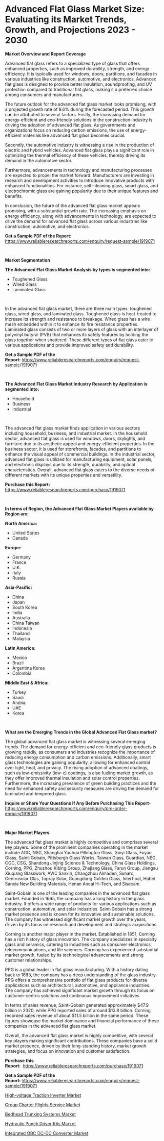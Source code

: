 <p><h1>Advanced Flat Glass Market Size: Evaluating its Market Trends, Growth, and Projections 2023 - 2030</h1></p><p><strong>Market Overview and Report Coverage</strong></p>
<p><p>Advanced flat glass refers to a specialized type of glass that offers enhanced properties, such as improved durability, strength, and energy efficiency. It is typically used for windows, doors, partitions, and facades in various industries like construction, automotive, and electronics. Advanced flat glass is designed to provide better insulation, soundproofing, and UV protection compared to traditional flat glass, making it a preferred choice among consumers and manufacturers.</p><p>The future outlook for the advanced flat glass market looks promising, with a projected growth rate of 9.6% during the forecasted period. This growth can be attributed to several factors. Firstly, the increasing demand for energy-efficient and eco-friendly solutions in the construction industry is driving the adoption of advanced flat glass. As governments and organizations focus on reducing carbon emissions, the use of energy-efficient materials like advanced flat glass becomes crucial.</p><p>Secondly, the automotive industry is witnessing a rise in the production of electric and hybrid vehicles. Advanced flat glass plays a significant role in optimizing the thermal efficiency of these vehicles, thereby driving its demand in the automotive sector.</p><p>Furthermore, advancements in technology and manufacturing processes are expected to propel the market forward. Manufacturers are investing in research and development activities to introduce innovative products with enhanced functionalities. For instance, self-cleaning glass, smart glass, and electrochromic glass are gaining popularity due to their unique features and benefits.</p><p>In conclusion, the future of the advanced flat glass market appears promising, with a substantial growth rate. The increasing emphasis on energy efficiency, along with advancements in technology, are expected to drive the demand for advanced flat glass across various industries like construction, automotive, and electronics.</p></p>
<p><strong>Get a Sample PDF of the Report:</strong> <a href="https://www.reliableresearchreports.com/enquiry/request-sample/1919071">https://www.reliableresearchreports.com/enquiry/request-sample/1919071</a></p>
<p>&nbsp;</p>
<p><strong>Market Segmentation</strong></p>
<p><strong>The Advanced Flat Glass Market Analysis by types is segmented into:</strong></p>
<p><ul><li>Toughened Glass</li><li>Wired Glass</li><li>Laminated Glass</li></ul></p>
<p>&nbsp;</p>
<p><p>In the advanced flat glass market, there are three main types: toughened glass, wired glass, and laminated glass. Toughened glass is heat-treated to increase its strength and resistance to breakage. Wired glass has a wire mesh embedded within it to enhance its fire resistance properties. Laminated glass consists of two or more layers of glass with an interlayer of polyvinyl butyral (PVB) that enhances its safety features by holding the glass together when shattered. These different types of flat glass cater to various applications and provide improved safety and durability.</p></p>
<p><strong>Get a Sample PDF of the Report:</strong>&nbsp;<a href="https://www.reliableresearchreports.com/enquiry/request-sample/1919071">https://www.reliableresearchreports.com/enquiry/request-sample/1919071</a></p>
<p>&nbsp;</p>
<p><strong>The Advanced Flat Glass Market Industry Research by Application is segmented into:</strong></p>
<p><ul><li>Household</li><li>Business</li><li>Industrial</li></ul></p>
<p>&nbsp;</p>
<p><p>The advanced flat glass market finds application in various sectors including household, business, and industrial market. In the household sector, advanced flat glass is used for windows, doors, skylights, and furniture due to its aesthetic appeal and energy-efficient properties. In the business sector, it is used for storefronts, facades, and partitions to enhance the visual appeal of commercial buildings. In the industrial sector, advanced flat glass is utilized for manufacturing equipment, solar panels, and electronic displays due to its strength, durability, and optical characteristics. Overall, advanced flat glass caters to the diverse needs of different markets with its unique properties and versatility.</p></p>
<p><strong>Purchase this Report:</strong>&nbsp; <a href="https://www.reliableresearchreports.com/purchase/1919071">https://www.reliableresearchreports.com/purchase/1919071</a></p>
<p>&nbsp;</p>
<p><strong>In terms of Region, the Advanced Flat Glass Market Players available by Region are:</strong></p>
<p>
    <p> <strong> North America: </strong>
        <ul>
            <li>United States</li>
            <li>Canada</li>
        </ul>
        </p> 
    <p> <strong> Europe: </strong>
        <ul>
            <li>Germany</li>
            <li>France</li>
            <li>U.K.</li>
            <li>Italy</li>
            <li>Russia</li>
        </ul>
        </p> 
    <p> <strong> Asia-Pacific: </strong>
        <ul>
            <li>China</li>
            <li>Japan</li>
            <li>South Korea</li>
            <li>India</li>
            <li>Australia</li>
            <li>China Taiwan</li>
            <li>Indonesia</li>
            <li>Thailand</li>
            <li>Malaysia</li>
        </ul>
        </p> 
    <p> <strong> Latin America: </strong>
        <ul>
            <li>Mexico</li>
            <li>Brazil</li>
            <li>Argentina Korea</li>
            <li>Colombia</li>
        </ul>
        </p> 
    <p> <strong> Middle East & Africa: </strong>
        <ul>
            <li>Turkey</li>
            <li>Saudi</li>
            <li>Arabia</li>
            <li>UAE</li>
            <li>Korea</li>
        </ul>
    </p>
    </p>
<p>&nbsp;</p>
<p><strong>What are the Emerging Trends in the Global Advanced Flat Glass market?</strong></p>
<p><p>The global advanced flat glass market is witnessing several emerging trends. The demand for energy-efficient and eco-friendly glass products is growing rapidly, as consumers and industries recognize the importance of reducing energy consumption and carbon emissions. Additionally, smart glass technologies are gaining popularity, allowing for enhanced control over light, heat, and privacy. The rising adoption of advanced coatings, such as low-emissivity (low-e) coatings, is also fueling market growth, as they offer improved thermal insulation and solar control properties. Furthermore, the increasing prevalence of green building practices and the need for enhanced safety and security measures are driving the demand for laminated and tempered glass.</p></p>
<p><strong>Inquire or Share Your Questions If Any Before Purchasing This Report</strong>- <a href="https://www.reliableresearchreports.com/enquiry/pre-order-enquiry/1919071">https://www.reliableresearchreports.com/enquiry/pre-order-enquiry/1919071</a></p>
<p>&nbsp;</p>
<p><strong>Major Market Players</strong></p>
<p><p>The advanced flat glass market is highly competitive and comprises several key players. Some of the prominent companies operating in the market include AGC, NSG, Shanghai Yaohua Pilkington Glass, Xinyi Glass, Fuyao Glass, Saint-Gobain, Pittsburgh Glass Works, Taiwan Glass, Guardian, NEG, CGC, CSG, Shandong Jinjing Science & Technology, China Glass Holdings, Corning, PPG, Zhuzhou Kibing Group, Zhejiang Glass, Farun Group, Jiangsu Xiuqiang Glasswork, AVIC Sanxin, Changzhou Almaden, Sunarc, Centrosolar Glas, Topray Solar, Guangdong Golden Glass, Interfloat, Hubei Sanxia New Building Materials, Henan Ancai Hi-Tech, and Sisecam.</p><p>Saint-Gobain is one of the leading companies in the advanced flat glass market. Founded in 1665, the company has a long history in the glass industry. It offers a wide range of products for various applications such as construction, automotive, and solar industries. Saint-Gobain has a strong market presence and is known for its innovative and sustainable solutions. The company has witnessed significant market growth over the years, driven by its focus on research and development and strategic acquisitions.</p><p>Corning is another major player in the market. Established in 1851, Corning has a rich history of glass innovation. The company specializes in specialty glass and ceramics, catering to industries such as consumer electronics, telecommunications, and life sciences. Corning has experienced substantial market growth, fueled by its technological advancements and strong customer relationships.</p><p>PPG is a global leader in flat glass manufacturing. With a history dating back to 1883, the company has a deep understanding of the glass industry. PPG offers a comprehensive portfolio of flat glass products for diverse applications such as architectural, automotive, and appliance industries. The company has achieved significant market growth through its focus on customer-centric solutions and continuous improvement initiatives.</p><p>In terms of sales revenue, Saint-Gobain generated approximately $47.9 billion in 2020, while PPG reported sales of around $13.8 billion. Corning recorded sales revenue of about $11.5 billion in the same period. These figures showcase the market dominance and financial performance of these companies in the advanced flat glass market.</p><p>Overall, the advanced flat glass market is highly competitive, with several key players making significant contributions. These companies have a solid market presence, driven by their long-standing history, market growth strategies, and focus on innovation and customer satisfaction.</p></p>
<p><strong>Purchase this Report:</strong>&nbsp;&nbsp;<a href="https://www.reliableresearchreports.com/purchase/1919071">https://www.reliableresearchreports.com/purchase/1919071</a></p>
<p></p>
<p><strong>Get a Sample PDF of the Report:</strong>&nbsp;<a href="https://www.reliableresearchreports.com/enquiry/request-sample/1919071">https://www.reliableresearchreports.com/enquiry/request-sample/1919071</a></p>
<p><p><a href="https://medium.com/@ransomjohns101/high-voltage-traction-inverter-market-comprehensive-assessment-by-type-application-and-geography-877692a9eabf">High-voltage Traction Inverter Market</a></p><p><a href="https://medium.com/@staceyhilll3626/group-charter-flights-service-market-size-and-market-trends-complete-industry-overview-2023-to-307b274231e7">Group Charter Flights Service Market</a></p><p><a href="https://medium.com/@eloisadavis6326/bedhead-trunking-systems-market-the-key-to-successful-business-strategy-forecast-till-2030-bbfe57039117">Bedhead Trunking Systems Market</a></p><p><a href="https://medium.com/@kavonhansen3626/hydraulic-punch-driver-kits-market-trends-and-market-analysis-forecasted-for-period-2023-2030-a16a7122f1b8">Hydraulic Punch Driver Kits Market</a></p><p><a href="https://medium.com/@soloncarter2662/integrated-obc-dc-dc-converter-market-research-report-its-history-and-forecast-2023-to-2030-f03241c5f0af">Integrated OBC DC-DC Converter Market</a></p></p>